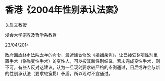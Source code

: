 # 香港《2004年性别承认法案》

关启文教授

浸会大学宗教及哲学系教授

23/04/2014

政府因应终审法院去年的命令，最近建议修改《婚姻条例》，让已接受整项性别重置手术（俗称变性手术）的变性人，可以按其新性别结婚。若未完成变性手术，则不可。有些人反对这建议，认为一旦现时要求较严格的条例通过，日后或许会与新的性别承认法（要求较宽鬆）矛盾，所以现时不宜通过。
